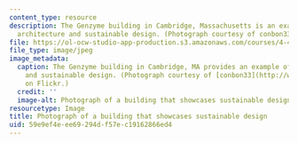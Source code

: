 ```yaml
---
content_type: resource
description: The Genzyme building in Cambridge, Massachusetts is an example of green
  architecture and sustainable design. (Photograph courtesy of conbon33 on Flickr.)
file: https://ol-ocw-studio-app-production.s3.amazonaws.com/courses/4-440-basic-structural-design-spring-2009/59e9ef4eee69294df57ec19162866ed4_4-440s09-th.jpg
file_type: image/jpeg
image_metadata:
  caption: The Genzyme building in Cambridge, MA provides an example of green architecture
    and sustainable design. (Photograph courtesy of [conbon33](http://www.flickr.com/photos/conbon/1389954190)
    on Flickr.)
  credit: ''
  image-alt: Photograph of a building that showcases sustainable design.
resourcetype: Image
title: Photograph of a building that showcases sustainable design
uid: 59e9ef4e-ee69-294d-f57e-c19162866ed4
---
```

